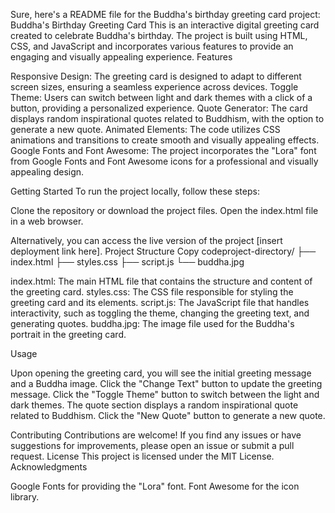 Sure, here's a README file for the Buddha's birthday greeting card project:
Buddha's Birthday Greeting Card
This is an interactive digital greeting card created to celebrate Buddha's birthday. The project is built using HTML, CSS, and JavaScript and incorporates various features to provide an engaging and visually appealing experience.
Features

Responsive Design: The greeting card is designed to adapt to different screen sizes, ensuring a seamless experience across devices.
Toggle Theme: Users can switch between light and dark themes with a click of a button, providing a personalized experience.
Quote Generator: The card displays random inspirational quotes related to Buddhism, with the option to generate a new quote.
Animated Elements: The code utilizes CSS animations and transitions to create smooth and visually appealing effects.
Google Fonts and Font Awesome: The project incorporates the "Lora" font from Google Fonts and Font Awesome icons for a professional and visually appealing design.

Getting Started
To run the project locally, follow these steps:

Clone the repository or download the project files.
Open the index.html file in a web browser.

Alternatively, you can access the live version of the project [insert deployment link here].
Project Structure
Copy codeproject-directory/
├── index.html
├── styles.css
├── script.js
└── buddha.jpg

index.html: The main HTML file that contains the structure and content of the greeting card.
styles.css: The CSS file responsible for styling the greeting card and its elements.
script.js: The JavaScript file that handles interactivity, such as toggling the theme, changing the greeting text, and generating quotes.
buddha.jpg: The image file used for the Buddha's portrait in the greeting card.

Usage

Upon opening the greeting card, you will see the initial greeting message and a Buddha image.
Click the "Change Text" button to update the greeting message.
Click the "Toggle Theme" button to switch between the light and dark themes.
The quote section displays a random inspirational quote related to Buddhism. Click the "New Quote" button to generate a new quote.

Contributing
Contributions are welcome! If you find any issues or have suggestions for improvements, please open an issue or submit a pull request.
License
This project is licensed under the MIT License.
Acknowledgments

Google Fonts for providing the "Lora" font.
Font Awesome for the icon library.

